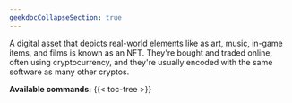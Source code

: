 ```yaml
---
geekdocCollapseSection: true
---
```


A digital asset that depicts real-world elements like as art, music, in-game items, and films is known as an NFT. They're bought and traded online, often using cryptocurrency, and they're usually encoded with the same software as many other cryptos.

**Available commands:**
{{< toc-tree >}}
